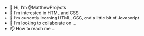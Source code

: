 - 👋 Hi, I’m @MatthewProjects
- 👀 I’m interested in HTML and CSS 
- 🌱 I’m currently learning HTML, CSS, and  a little bit of Javascript
- 💞️ I’m looking to collaborate on ...
- 📫 How to reach me ...

<!---
MatthewProjects/MatthewProjects is a ✨ special ✨ repository because its `README.md` (this file) appears on your GitHub profile.
You can click the Preview link to take a look at your changes.
--->
